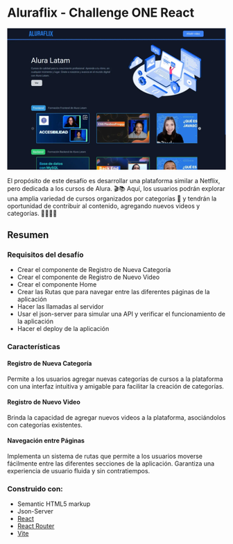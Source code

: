 # Aluraflix - Challenge ONE React 

![](./public/desktop.webp)

El propósito de este desafío es desarrollar una plataforma similar a Netflix, pero dedicada a los cursos de Alura. 🎬📚 Aquí, los usuarios podrán explorar una amplia variedad de cursos organizados por categorías 📂 y tendrán la oportunidad de contribuir al contenido, agregando nuevos videos y categorías. 🎥🆕👨🏻


## Resumen

### Requisitos del desafío

- Crear el componente de Registro de Nueva Categoría
- Crear el componente de Registro de Nuevo Video
- Crear el componente Home
- Crear las Rutas que para navegar entre las diferentes páginas de la aplicación
- Hacer las llamadas al servidor
- Usar el json-server para simular una API y verificar el funcionamiento de la aplicación
- Hacer el deploy de la aplicación

### Características

#### Registro de Nueva Categoría

Permite a los usuarios agregar nuevas categorías de cursos a la plataforma con una interfaz intuitiva y amigable para facilitar la creación de categorías.

#### Registro de Nuevo Video

Brinda la capacidad de agregar nuevos videos a la plataforma, asociándolos con categorías existentes.

#### Navegación entre Páginas

Implementa un sistema de rutas que permite a los usuarios moverse fácilmente entre las diferentes secciones de la aplicación.
Garantiza una experiencia de usuario fluida y sin contratiempos.


### Construido con:

- Semantic HTML5 markup
- Json-Server
- [React](https://react.dev/)
- [React Router](https://reactrouter.com/en/main)
- [Vite](https://vitejs.dev/)


